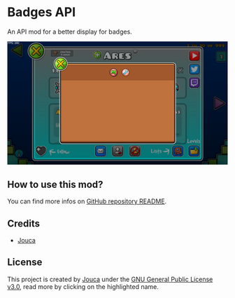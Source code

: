 # Badges API

An API mod for a better display for badges.

![Mod Example](resources/screen.png)

## How to use this mod?

You can find more infos on [GitHub repository README](https://github.com/Jouca/BadgesAPI).

## Credits
* [Jouca](https://twitter.com/JoucaJouca)

## License
This project is created by [Jouca](https://github.com/Jouca) under the [GNU General Public License v3.0](https://choosealicense.com/licenses/gpl-3.0/), read more by clicking on the highlighted name.